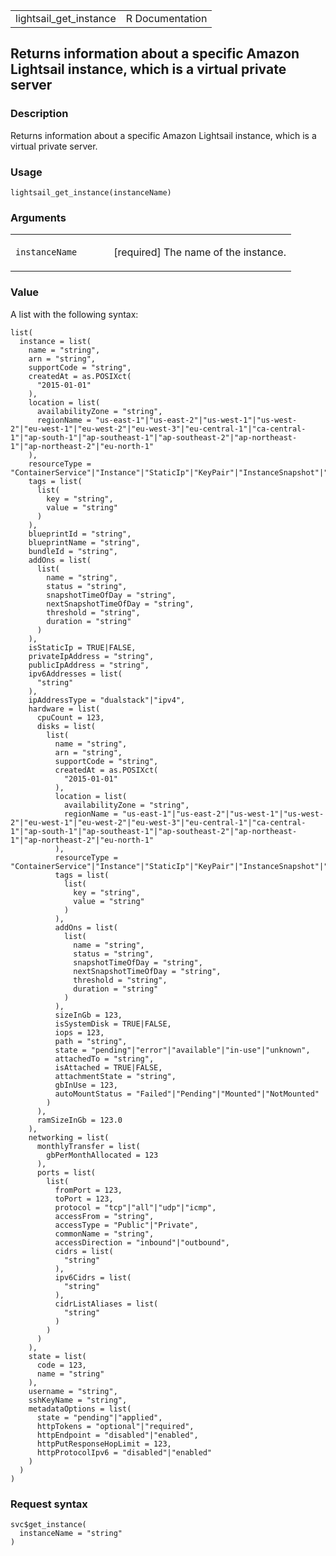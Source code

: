 <table style="width: 100%;">
<tbody>
<tr class="odd">
<td>lightsail_get_instance</td>
<td style="text-align: right;">R Documentation</td>
</tr>
</tbody>
</table>

## Returns information about a specific Amazon Lightsail instance, which is a virtual private server

### Description

Returns information about a specific Amazon Lightsail instance, which is
a virtual private server.

### Usage

    lightsail_get_instance(instanceName)

### Arguments

<table>
<colgroup>
<col style="width: 35%" />
<col style="width: 65%" />
</colgroup>
<tbody>
<tr class="odd">
<td><code
id="lightsail_get_instance_:_instanceName">instanceName</code></td>
<td><p>[required] The name of the instance.</p></td>
</tr>
</tbody>
</table>

### Value

A list with the following syntax:

    list(
      instance = list(
        name = "string",
        arn = "string",
        supportCode = "string",
        createdAt = as.POSIXct(
          "2015-01-01"
        ),
        location = list(
          availabilityZone = "string",
          regionName = "us-east-1"|"us-east-2"|"us-west-1"|"us-west-2"|"eu-west-1"|"eu-west-2"|"eu-west-3"|"eu-central-1"|"ca-central-1"|"ap-south-1"|"ap-southeast-1"|"ap-southeast-2"|"ap-northeast-1"|"ap-northeast-2"|"eu-north-1"
        ),
        resourceType = "ContainerService"|"Instance"|"StaticIp"|"KeyPair"|"InstanceSnapshot"|"Domain"|"PeeredVpc"|"LoadBalancer"|"LoadBalancerTlsCertificate"|"Disk"|"DiskSnapshot"|"RelationalDatabase"|"RelationalDatabaseSnapshot"|"ExportSnapshotRecord"|"CloudFormationStackRecord"|"Alarm"|"ContactMethod"|"Distribution"|"Certificate"|"Bucket",
        tags = list(
          list(
            key = "string",
            value = "string"
          )
        ),
        blueprintId = "string",
        blueprintName = "string",
        bundleId = "string",
        addOns = list(
          list(
            name = "string",
            status = "string",
            snapshotTimeOfDay = "string",
            nextSnapshotTimeOfDay = "string",
            threshold = "string",
            duration = "string"
          )
        ),
        isStaticIp = TRUE|FALSE,
        privateIpAddress = "string",
        publicIpAddress = "string",
        ipv6Addresses = list(
          "string"
        ),
        ipAddressType = "dualstack"|"ipv4",
        hardware = list(
          cpuCount = 123,
          disks = list(
            list(
              name = "string",
              arn = "string",
              supportCode = "string",
              createdAt = as.POSIXct(
                "2015-01-01"
              ),
              location = list(
                availabilityZone = "string",
                regionName = "us-east-1"|"us-east-2"|"us-west-1"|"us-west-2"|"eu-west-1"|"eu-west-2"|"eu-west-3"|"eu-central-1"|"ca-central-1"|"ap-south-1"|"ap-southeast-1"|"ap-southeast-2"|"ap-northeast-1"|"ap-northeast-2"|"eu-north-1"
              ),
              resourceType = "ContainerService"|"Instance"|"StaticIp"|"KeyPair"|"InstanceSnapshot"|"Domain"|"PeeredVpc"|"LoadBalancer"|"LoadBalancerTlsCertificate"|"Disk"|"DiskSnapshot"|"RelationalDatabase"|"RelationalDatabaseSnapshot"|"ExportSnapshotRecord"|"CloudFormationStackRecord"|"Alarm"|"ContactMethod"|"Distribution"|"Certificate"|"Bucket",
              tags = list(
                list(
                  key = "string",
                  value = "string"
                )
              ),
              addOns = list(
                list(
                  name = "string",
                  status = "string",
                  snapshotTimeOfDay = "string",
                  nextSnapshotTimeOfDay = "string",
                  threshold = "string",
                  duration = "string"
                )
              ),
              sizeInGb = 123,
              isSystemDisk = TRUE|FALSE,
              iops = 123,
              path = "string",
              state = "pending"|"error"|"available"|"in-use"|"unknown",
              attachedTo = "string",
              isAttached = TRUE|FALSE,
              attachmentState = "string",
              gbInUse = 123,
              autoMountStatus = "Failed"|"Pending"|"Mounted"|"NotMounted"
            )
          ),
          ramSizeInGb = 123.0
        ),
        networking = list(
          monthlyTransfer = list(
            gbPerMonthAllocated = 123
          ),
          ports = list(
            list(
              fromPort = 123,
              toPort = 123,
              protocol = "tcp"|"all"|"udp"|"icmp",
              accessFrom = "string",
              accessType = "Public"|"Private",
              commonName = "string",
              accessDirection = "inbound"|"outbound",
              cidrs = list(
                "string"
              ),
              ipv6Cidrs = list(
                "string"
              ),
              cidrListAliases = list(
                "string"
              )
            )
          )
        ),
        state = list(
          code = 123,
          name = "string"
        ),
        username = "string",
        sshKeyName = "string",
        metadataOptions = list(
          state = "pending"|"applied",
          httpTokens = "optional"|"required",
          httpEndpoint = "disabled"|"enabled",
          httpPutResponseHopLimit = 123,
          httpProtocolIpv6 = "disabled"|"enabled"
        )
      )
    )

### Request syntax

    svc$get_instance(
      instanceName = "string"
    )
